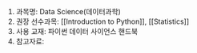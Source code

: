 1. 과목명: Data Science(데이터과학)
2. 권장 선수과목: [[Introduction to Python]], [[Statistics]]
3. 사용 교재: 파이썬 데이터 사이언스 핸드북
4. 참고자료: 
